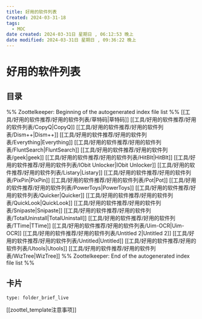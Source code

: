 ```yaml
---
title: 好用的软件列表
Created: 2024-03-31-18
tags:
  - MOC
date created: 2024-03-31日 星期日 , 06:12:53 晚上
date modified: 2024-03-31日 星期日 , 09:36:22 晚上
---
```

# 好用的软件列表

## 目录



%% Zoottelkeeper: Beginning of the autogenerated index file list  %%
 [[工具/好用的软件推荐/好用的软件列表/草特码|草特码]]
 [[工具/好用的软件推荐/好用的软件列表/CopyQ|CopyQ]]
 [[工具/好用的软件推荐/好用的软件列表/Dism++|Dism++]]
 [[工具/好用的软件推荐/好用的软件列表/Everything|Everything]]
 [[工具/好用的软件推荐/好用的软件列表/FluntSearch|FluntSearch]]
 [[工具/好用的软件推荐/好用的软件列表/geek|geek]]
 [[工具/好用的软件推荐/好用的软件列表/HitBIt|HitBIt]]
 [[工具/好用的软件推荐/好用的软件列表/IObit Unlocker|IObit Unlocker]]
 [[工具/好用的软件推荐/好用的软件列表/Listary|Listary]]
 [[工具/好用的软件推荐/好用的软件列表/PixPin|PixPin]]
 [[工具/好用的软件推荐/好用的软件列表/Pot|Pot]]
 [[工具/好用的软件推荐/好用的软件列表/PowerToys|PowerToys]]
 [[工具/好用的软件推荐/好用的软件列表/Quicker|Quicker]]
 [[工具/好用的软件推荐/好用的软件列表/QuickLook|QuickLook]]
 [[工具/好用的软件推荐/好用的软件列表/Snipaste|Snipaste]]
 [[工具/好用的软件推荐/好用的软件列表/TotalUninstall|TotalUninstall]]
 [[工具/好用的软件推荐/好用的软件列表/TTime|TTime]]
 [[工具/好用的软件推荐/好用的软件列表/Uim-OCR|Uim-OCR]]
 [[工具/好用的软件推荐/好用的软件列表/Untitled 2|Untitled 2]]
 [[工具/好用的软件推荐/好用的软件列表/Untitled|Untitled]]
 [[工具/好用的软件推荐/好用的软件列表/Utools|Utools]]
 [[工具/好用的软件推荐/好用的软件列表/WizTree|WizTree]]
%% Zoottelkeeper: End of the autogenerated index file list  %%









## 卡片

```ccard
type: folder_brief_live
```




















[[zoottel_template注意事项]]